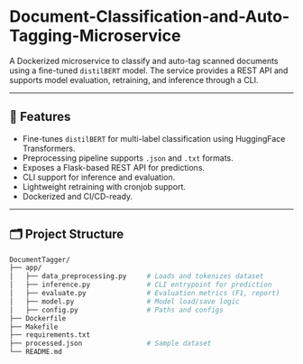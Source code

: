 # Document-Classification-and-Auto-Tagging-Microservice


A Dockerized microservice to classify and auto-tag scanned documents using a fine-tuned `distilBERT` model. The service provides a REST API and supports model evaluation, retraining, and inference through a CLI.

---

## 🚀 Features

- Fine-tunes `distilBERT` for multi-label classification using HuggingFace Transformers.
- Preprocessing pipeline supports `.json` and `.txt` formats.
- Exposes a Flask-based REST API for predictions.
- CLI support for inference and evaluation.
- Lightweight retraining with cronjob support.
- Dockerized and CI/CD-ready.

---

## 🗂️ Project Structure

```bash
DocumentTagger/
├── app/
│   ├── data_preprocessing.py     # Loads and tokenizes dataset
│   ├── inference.py              # CLI entrypoint for prediction
│   ├── evaluate.py               # Evaluation metrics (F1, report)
│   ├── model.py                  # Model load/save logic
│   ├── config.py                 # Paths and configs
├── Dockerfile
├── Makefile
├── requirements.txt
├── processed.json                # Sample dataset
└── README.md
